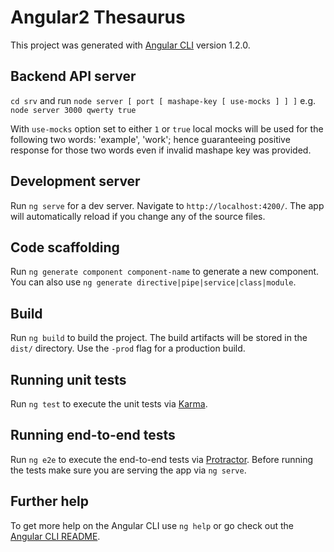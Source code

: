 # Angular2 Thesaurus

This project was generated with [Angular CLI](https://github.com/angular/angular-cli) version 1.2.0.

## Backend API server

`cd srv` and run `node server [ port [ mashape-key [ use-mocks ] ] ]` e.g. `node server 3000 qwerty true`

With `use-mocks` option set to either `1` or `true` local mocks will be used for the following two words: 'example', 'work';
hence guaranteeing positive response for those two words even if invalid mashape key was provided.

## Development server

Run `ng serve` for a dev server. Navigate to `http://localhost:4200/`. The app will automatically reload if you change any of the source files.

## Code scaffolding

Run `ng generate component component-name` to generate a new component. You can also use `ng generate directive|pipe|service|class|module`.

## Build

Run `ng build` to build the project. The build artifacts will be stored in the `dist/` directory. Use the `-prod` flag for a production build.

## Running unit tests

Run `ng test` to execute the unit tests via [Karma](https://karma-runner.github.io).

## Running end-to-end tests

Run `ng e2e` to execute the end-to-end tests via [Protractor](http://www.protractortest.org/).
Before running the tests make sure you are serving the app via `ng serve`.

## Further help

To get more help on the Angular CLI use `ng help` or go check out the [Angular CLI README](https://github.com/angular/angular-cli/blob/master/README.md).
